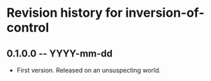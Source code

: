 # Revision history for inversion-of-control

## 0.1.0.0 -- YYYY-mm-dd

* First version. Released on an unsuspecting world.

